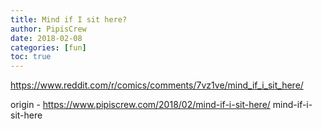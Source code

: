```yaml
---
title: Mind if I sit here?
author: PipisCrew
date: 2018-02-08
categories: [fun]
toc: true
---
```


https://www.reddit.com/r/comics/comments/7vz1ve/mind_if_i_sit_here/

origin - https://www.pipiscrew.com/2018/02/mind-if-i-sit-here/ mind-if-i-sit-here